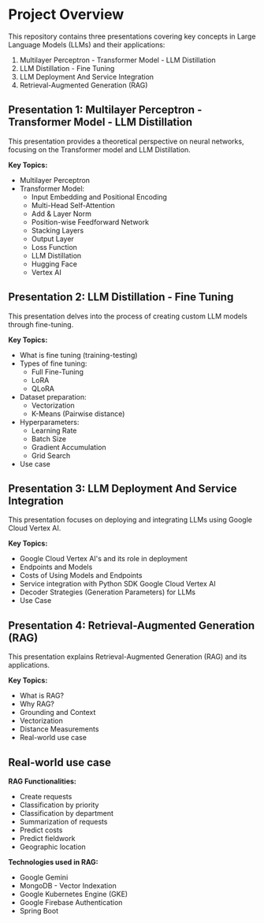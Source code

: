 # Project Overview

This repository contains three presentations covering key concepts in Large Language Models (LLMs) and their applications:
1. Multilayer Perceptron - Transformer Model - LLM Distillation
2. LLM Distillation - Fine Tuning
3. LLM Deployment And Service Integration
4. Retrieval-Augmented Generation (RAG)

## Presentation 1: Multilayer Perceptron - Transformer Model - LLM Distillation

This presentation provides a theoretical perspective on neural networks, focusing on the Transformer model and LLM Distillation.

**Key Topics:**

* Multilayer Perceptron
* Transformer Model:
    * Input Embedding and Positional Encoding
    * Multi-Head Self-Attention
    * Add & Layer Norm
    * Position-wise Feedforward Network
    * Stacking Layers
    * Output Layer
    * Loss Function
    * LLM Distillation
    * Hugging Face
    * Vertex AI

## Presentation 2: LLM Distillation - Fine Tuning

This presentation delves into the process of creating custom LLM models through fine-tuning.

**Key Topics:**

* What is fine tuning (training-testing)
* Types of fine tuning:
    * Full Fine-Tuning
    * LoRA
    * QLoRA
* Dataset preparation:
    * Vectorization
    * K-Means (Pairwise distance)
* Hyperparameters:
    * Learning Rate
    * Batch Size
    * Gradient Accumulation
    * Grid Search
* Use case


## Presentation 3: LLM Deployment And Service Integration

This presentation focuses on deploying and integrating LLMs using Google Cloud Vertex AI.

**Key Topics:**

* Google Cloud Vertex AI's and its role in deployment
* Endpoints and Models
* Costs of Using Models and Endpoints
* Service integration with Python SDK Google Cloud Vertex AI
* Decoder Strategies (Generation Parameters) for LLMs
* Use Case


## Presentation 4: Retrieval-Augmented Generation (RAG)

This presentation explains Retrieval-Augmented Generation (RAG) and its applications.

**Key Topics:**
* What is RAG?
* Why RAG?
* Grounding and Context
* Vectorization
* Distance Measurements
* Real-world use case

## Real-world use case

**RAG Functionalities:**

* Create requests
* Classification by priority
* Classification by department
* Summarization of requests
* Predict costs
* Predict fieldwork
* Geographic location

**Technologies used in RAG:**

* Google Gemini
* MongoDB - Vector Indexation
* Google Kubernetes Engine (GKE)
* Google Firebase Authentication
* Spring Boot